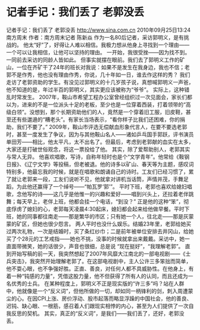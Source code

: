 # 记者手记：我们丢了 老郭没丢

记者手记：我们丢了 老郭没丢
http://www.sina.com.cn  2010年09月25日13:24  南方周末
作者：南方周末记者 陈新焱
作为一名80后记者，采访郭明义，是有挑战的。
他太“好”了，好得让人难以相信。我极力想从他身上寻找到一个理由——一个可以让我相信，让他可以坚持的理由。
一开始，我很受挫——因为找不到。一同前去采访的同龄人皆如此。
但事实就摆在眼前。我们去了郭明义工作的矿山，一位在齐矿干了24年的班长对我说：如果不是发生在我身边，我也不信；老郭不是作秀，他也没有理由作秀，你说，几十年如一日，谁去作这样的秀？
我们走访了老郭资助的学生。有没见过郭明义的十几岁孩子说，真想喊郭明义一声爸，他不知道的是，年过半百的郭明义，其实更应该被称为“爷爷”。
实际上，这种错乱时常发生。
2007年，鞍山市希望工程办公室曾经组织过一次见面会，家长们都以为，进来的不是一位派头十足的老板，至少也是一位穿着西装，打着领带的“高级白领”。没想到，那个长期资助他们的人，竟然是一个穿着旧工服，旧皮鞋，甚至还有些邋遢的“糟老头”。有家长当场表示，“看你样子比我们还困难，你的捐助，我们不要了。”
2009年，鞍山市评选无偿献血形象代言人，在要不要选老郭时，甚至一度发生了争议，因为与其他鞍山名人——诸如乒乓国手郭跃，评书演员单田芳——相比，他太平凡，太不出名了。但最后，考虑到老郭献的血实在太多，大家还是打破世俗观念，将这一票投给了他。
其实，除了爱帮助别人，老郭其实与常人无异。
他喜欢唱歌，写诗，自称年轻时也是个“文学青年”。他常给《鞍钢日报》、《辽宁文学》等投稿，但老被退。他的诗多以矿山、春天等为主题，感叹词特别多，他最忘我的时候，就是在唱歌和朗诵自己的诗时。工友们已经习惯了，累了就让老郭来一段，工友们说听不见，他就拿对讲机当话筒，声情并茂，手舞足蹈，为此他还赢得了一个绰号——“帕瓦罗‘郭’”。
平时下班，老郭也喜欢给媳妇唱歌，念他写的诗——这几乎是他惟一的兴趣和爱好——唱到兴头上，还拉着老伴跳舞；每天早上，老伴上班，他都会挂一个电话，“到没？”
正是他的这种“笨”，彻底俘虏了媳妇的心，老郭每天凌晨4∶30起床，媳妇都会起来给他做早餐。平时下班，她的同事都往南走——那是繁华的市区；只有她一个人，往北走——那是灰蒙蒙的矿区，但她也很少怨言。
两人平时也没什么娱乐。结婚23年里，老郭给她买过两次礼物，一次是结婚时，买了条红纱巾；二是前年被单位安排去井冈山，给她买了个28元的工艺戒指——她也不挑，没事的时候就拿出来戴戴。采访中，她一直面带微笑，她的话很少，声音也很细，总是说 “现在挺好”，“我理解老郭”。
直到开始写稿的前一天，我突然想起了2007年风靡大江南北的一部电视剧——《士兵突击》，我突然开始理解老郭了。在这部电视剧中，主人公许三多笨拙而简单，他不耍心眼，也不争强好胜。正直、善良，对任何人都不具威胁性。在他身上，有着一种“钝感的力量”，凭借这股力量，他不但获得了所有人的认同，而且还成为一名优秀的士兵。
在某种程度上，郭明义不正是现实版的“许三多”吗？站在人群中，他就像是一个“反义词”，但他所做的一切，却如同一柄锋利的剑，刺入周遭蒙尘的心。在因CPI上涨、房价浮动、股市起落而略显浮躁的中国社会，他的善良、迟钝、缺心眼、一根筋，感召着人们跟现实相悖的内心，甚至为人们提供了一次自我反思的契机。
其实，真正的“反义词”，是我们——我们丢了，还好，老郭没丢。

